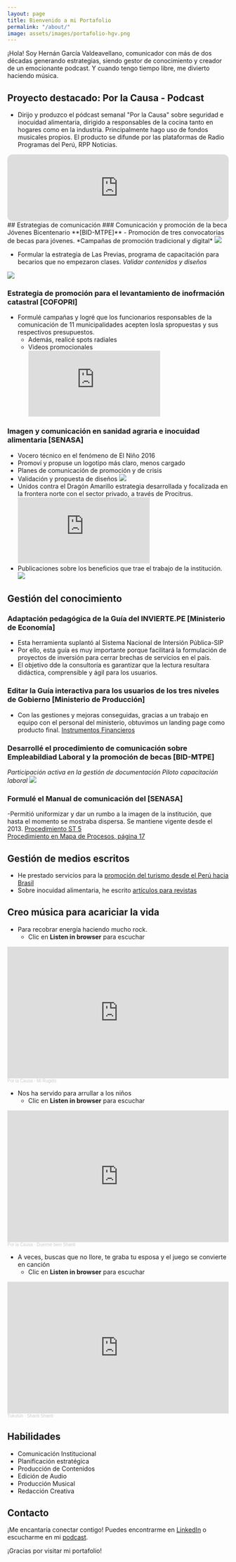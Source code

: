 ```yaml
---
layout: page
title: Bienvenido a mi Portafolio
permalink: "/about/"
image: assets/images/portafolio-hgv.png
---
```


¡Hola! Soy Hernán García Valdeavellano, comunicador con más de dos décadas generando estrategias, siendo gestor de conocimiento y creador de un emocionante podcast. Y cuando tengo tiempo libre, me divierto haciendo música.

## Proyecto destacado: Por la Causa - Podcast
  - Dirijo y produzco el pódcast semanal "Por la Causa" sobre seguridad e inocuidad alimentaria, dirigido a responsables de la cocina tanto en hogares como en la industria. Principalmente hago uso de fondos musicales propios. El producto se difunde por las plataformas de Radio Programas del Perú, RPP Noticias.
<iframe style="border-radius:12px" src="https://open.spotify.com/embed/show/4sZ8qT1zlrlg161D1Pw88e?utm_source=generator" width="100%" height="152" frameBorder="0" allowfullscreen="" allow="autoplay; clipboard-write; encrypted-media; fullscreen; picture-in-picture" loading="lazy"></iframe>
## Estrategias de comunicación
### Comunicación y promoción de la beca Jóvenes Bicentenario **[BID-MTPE]**
  - Promoción de tres convocatorias de becas para jóvenes. *Campañas de promoción tradicional y digital*
 <img src="{{site.baseurl}}/assets/thumbnails/22-consultoria-beca.jpg" class="garnish rounded float-left"/>
  
  - Formular la estrategia de Las Previas, programa de capacitación para becarios que no empezaron clases. *Validar contenidos y diseños*
  <img src="{{site.baseurl}}/assets/thumbnails/22-las-previas-jovenes-bicentenario.jpg"/>

### Estrategia de promoción para el levantamiento de inofrmación catastral **[COFOPRI]**
  - Formulé campañas y logré que los funcionarios responsables de la comunicación de 11 municipalidades acepten losla spropuestas y sus respectivos presupuestos.
    - Además, realicé spots radiales
    - Videos promocionales 
      <div class="video-responsive">
      <iframe src="https://www.youtube.com/embed/qvE0bgddt5k" alt="Colabora con COFOPRI" frameborder="0" allowfullscreen></iframe>
        </div> 
        
### Imagen y comunicación en sanidad agraria e inocuidad alimentaria **[SENASA]**
  - Vocero técnico en el fenómeno de El Niño 2016
  - Promoví y propuse un logotipo más claro, menos cargado
  - Planes de comunicación de promoción y de crisis
  - Validación y propuesta de diseños 
     <img src="{{site.baseurl}}/assets/postImages/senasa1pc.jpg" class="garnish rounded float-left"/>
  - Unidos contra el Dragón Amarillo estrategia desarrollada y focalizada en la frontera norte con el sector privado, a través de Procitrus.
    <iframe src="https://www.youtube.com/embed/hfVe6BkYUB0" alt="Contra la plaga Dragón amarillo o HLB" frameborder="0" allowfullscreen></iframe>
  - Publicaciones sobre los beneficios que trae el trabajo de la institución.
     <img src="{{site.baseurl}}/assets/thumbnails/19-frambuesas-peru-hernan.jpg"/>

## Gestión del conocimiento

### Adaptación pedagógica de la Guía del INVIERTE.PE **[Ministerio de Economía]**
  - Esta herramienta suplantó al Sistema Nacional de Intersión Pública-SIP
  - Por ello, esta guía es muy importante porque facilitará la formulación de proyectos de inversión para cerrar brechas de servicios en el país.
  - El objetivo dde la consultoría es garantizar que la lectura resultara didáctica, comprensible y ágil para los usuarios.

### Editar la Guía interactiva para los usuarios de los tres niveles de Gobierno **[Ministerio de Producción]**
  - Con las gestiones y mejoras conseguidas, gracias a un trabajo en equipo con el personal del ministerio, obtuvimos un landing page como producto final.
    [Instrumentos Financieros](https://instrumentosfinancieros.produce.gob.pe/)
    
### Desarrollé el procedimiento de comunicación sobre Empleabildiad Laboral y la promoción de becas **[BID-MTPE]**
   *Participación activa en la gestión de documentación Piloto capacitación laboral*
   <img src="{{site.baseurl}}/assets/thumbnails/22-documentacion-piloto-capacitacion-laboral-BID-MTPE.jpg" />
<Br>
### Formulé el Manual de comunicación del **[SENASA]**
  -Permitió uniformizar y dar un rumbo a la imagen de la institución, que hasta el momento se mostraba dispersa. Se mantiene vigente desde el 2013. 
[Procedimiento ST 5](https://drive.google.com/file/d/1Luxe6JbPXoId2lBWF6-tSXm4EeaxwpWP/view?usp=sharing)     
[Procedimiento en Mapa de Procesos, página 17](https://www.senasa.gob.pe/senasa/descargasarchivos/2014/11/Mapa-de-Procesos-del-SENASA.pdf)  

## Gestión de medios escritos
- He prestado servicios para la [promoción del turismo desde el Perú hacia Brasil](https://www.hernangarciaval.com/2023/01/25/vuelve-carnaval-brasil/)
- Sobre inocuidad alimentaria, he escrito [artículos para revistas](https://www.hernangarciaval.com/2021/09/09/articulos-seguridad-alimentaria/)

## Creo música para acariciar la vida
 - Para recobrar energía haciendo mucho rock.
    - Clic en **Listen in browser** para escuchar
  <iframe width="100%" height="300" scrolling="no" frameborder="no" allow="autoplay" src="https://w.soundcloud.com/player/?url=https%3A//api.soundcloud.com/tracks/1690673811&color=%23ff5500&auto_play=false&hide_related=false&show_comments=true&show_user=true&show_reposts=false&show_teaser=true&visual=true"></iframe><div style="font-size: 10px; color: #cccccc;line-break: anywhere;word-break: normal;overflow: hidden;white-space: nowrap;text-overflow: ellipsis; font-family: Interstate,Lucida Grande,Lucida Sans Unicode,Lucida Sans,Garuda,Verdana,Tahoma,sans-serif;font-weight: 100;"><a href="https://soundcloud.com/tukutun" title="Por la Causa" target="_blank" style="color: #cccccc; text-decoration: none;">Por la Causa</a> · <a href="https://soundcloud.com/tukutun/mi-rugido" title="Mi Rugido" target="_blank" style="color: #cccccc; text-decoration: none;">Mi Rugido</a></div>
    
 - Nos ha servido para arrullar a los niños
    - Clic en **Listen in browser** para escuchar
<iframe width="100%" height="300" scrolling="no" frameborder="no" allow="autoplay" src="https://w.soundcloud.com/player/?url=https%3A//api.soundcloud.com/tracks/1690665033&color=%23ff5500&auto_play=false&hide_related=false&show_comments=true&show_user=true&show_reposts=false&show_teaser=true&visual=true"></iframe><div style="font-size: 10px; color: #cccccc;line-break: anywhere;word-break: normal;overflow: hidden;white-space: nowrap;text-overflow: ellipsis; font-family: Interstate,Lucida Grande,Lucida Sans Unicode,Lucida Sans,Garuda,Verdana,Tahoma,sans-serif;font-weight: 100;"><a href="https://soundcloud.com/tukutun" title="Por la Causa" target="_blank" style="color: #cccccc; text-decoration: none;">Por la Causa</a> · <a href="https://soundcloud.com/tukutun/duerme-bien-shanti" title="Duerme bien Shanti" target="_blank" style="color: #cccccc; text-decoration: none;">Duerme bien Shanti</a></div>

  - A veces, buscas que no llore, te graba tu esposa y el juego se convierte en canción 
    - Clic en **Listen in browser** para escuchar
  <iframe width="100%" height="300" scrolling="no" frameborder="no" allow="autoplay" src="https://w.soundcloud.com/player/?url=https%3A//api.soundcloud.com/tracks/561088389&color=%23ff5500&auto_play=false&hide_related=false&show_comments=true&show_user=true&show_reposts=false&show_teaser=true&visual=true"></iframe><div style="font-size: 10px; color: #cccccc;line-break: anywhere;word-break: normal;overflow: hidden;white-space: nowrap;text-overflow: ellipsis; font-family: Interstate,Lucida Grande,Lucida Sans Unicode,Lucida Sans,Garuda,Verdana,Tahoma,sans-serif;font-weight: 100;"><a href="https://soundcloud.com/tukutun" title="Tukutún" target="_blank" style="color: #cccccc; text-decoration: none;">Tukutún</a> · <a href="https://soundcloud.com/tukutun/shanti-shanti" title="Shanti Shanti" target="_blank" style="color: #cccccc; text-decoration: none;">Shanti Shanti</a></div>
  
## Habilidades

- Comunicación Institucional
- Planificación estratégica
- Producción de Contenidos
- Edición de Audio
- Producción Musical
- Redacción Creativa

## Contacto

¡Me encantaría conectar contigo! Puedes encontrarme en [LinkedIn](https://www.linkedin.com/in/hernangarciavaldeavellano/) o escucharme en mi [podcast](https://rpp.pe/audio/podcast/por-la-causa).

¡Gracias por visitar mi portafolio!

